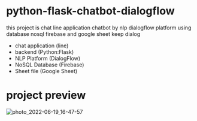 # python-flask-chatbot-dialogflow
this project is chat line application chatbot by nlp dialogflow platform using database nosql firebase and google sheet keep dialog
- chat application (line) 
- backend (Python:Flask)
- NLP Platform (DialogFlow) 
- NoSQL Database (Firebase)
- Sheet file (Google Sheet)

# project preview
![photo_2022-06-19_16-47-57](https://user-images.githubusercontent.com/89307294/174484568-7192eb8b-a20d-4417-b58b-4062b8472312.jpg)
